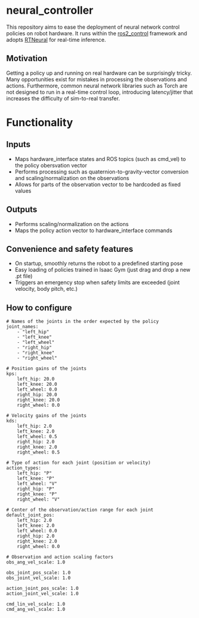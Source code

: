 # neural_controller
This repository aims to ease the deployment of neural network control policies on robot hardware. It runs within the [ros2_control](https://github.com/ros-controls/ros2_control) framework and adopts [RTNeural](https://github.com/jatinchowdhury18/RTNeural) for real-time inference.

## Motivation
Getting a policy up and running on real hardware can be surprisingly tricky. Many opportunities exist for mistakes in processing the observations and actions. 
Furthermore, common neural network libraries such as Torch are not designed to run in a real-time control loop, introducing latency/jitter that increases the difficulty of sim-to-real transfer. 

# Functionality
## Inputs
- Maps hardware_interface states and ROS topics (such as cmd_vel) to the policy obersvation vector
- Performs processing such as quaternion-to-gravity-vector conversion and scaling/normalization on the observations
- Allows for parts of the observation vector to be hardcoded as fixed values

## Outputs
- Performs scaling/normalization on the actions
- Maps the policy action vector to hardware_interface commands

## Convenience and safety features
- On startup, smoothly returns the robot to a predefined starting pose
- Easy loading of policies trained in Isaac Gym (just drag and drop a new .pt file)
- Triggers an emergency stop when safety limits are exceeded (joint velocity, body pitch, etc.)

## How to configure
```
# Names of the joints in the order expected by the policy
joint_names:
    - "left_hip"
    - "left_knee"
    - "left_wheel"
    - "right_hip"
    - "right_knee"
    - "right_wheel"

# Position gains of the joints
kps:
    left_hip: 20.0
    left_knee: 20.0
    left_wheel: 0.0
    right_hip: 20.0
    right_knee: 20.0
    right_wheel: 0.0

# Velocity gains of the joints
kds:
    left_hip: 2.0
    left_knee: 2.0
    left_wheel: 0.5
    right_hip: 2.0
    right_knee: 2.0
    right_wheel: 0.5

# Type of action for each joint (position or velocity)
action_types:
    left_hip: "P"
    left_knee: "P"
    left_wheel: "V"
    right_hip: "P"
    right_knee: "P"
    right_wheel: "V"

# Center of the observation/action range for each joint
default_joint_pos:
    left_hip: 2.0
    left_knee: 2.0
    left_wheel: 0.0
    right_hip: 2.0
    right_knee: 2.0
    right_wheel: 0.0

# Observation and action scaling factors
obs_ang_vel_scale: 1.0

obs_joint_pos_scale: 1.0
obs_joint_vel_scale: 1.0

action_joint_pos_scale: 1.0
action_joint_vel_scale: 1.0

cmd_lin_vel_scale: 1.0
cmd_ang_vel_scale: 1.0
```